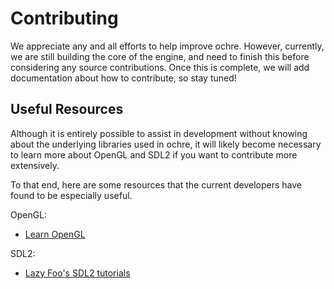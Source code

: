 # Contributing


We appreciate any and all efforts to help improve ochre. However, currently, we are still building the core of the engine, and need to finish this before considering any source contributions. Once this is complete, we will add documentation about how to contribute, so stay tuned!

## Useful Resources

Although it is entirely possible to assist in development without knowing about the underlying libraries used in ochre, it will likely become necessary to learn more about OpenGL and SDL2 if you want to contribute more extensively.

To that end, here are some resources that the current developers have found to be especially useful.

OpenGL:

* [Learn OpenGL](http://learnopengl.com/)

SDL2:

* [Lazy Foo's SDL2 tutorials](http://lazyfoo.net/tutorials/SDL/index.php)

